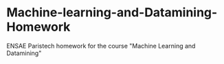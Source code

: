 # Machine-learning-and-Datamining-Homework
ENSAE Paristech homework for the course "Machine Learning and Datamining"
